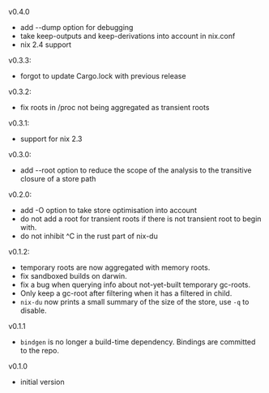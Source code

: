 v0.4.0

* add --dump option for debugging
* take keep-outputs and keep-derivations into account in nix.conf
* nix 2.4 support

v0.3.3:

* forgot to update Cargo.lock with previous release

v0.3.2:

* fix roots in /proc not being aggregated as transient roots

v0.3.1:

* support for nix 2.3

v0.3.0:

* add --root option to reduce the scope of the analysis to the transitive closure of a store path

v0.2.0:

* add -O option to take store optimisation into account
* do not add a root for transient roots if there is not transient root to begin with.
* do not inhibit ^C in the rust part of nix-du

v0.1.2:

* temporary roots are now aggregated with memory roots.
* fix sandboxed builds on darwin.
* fix a bug when querying info about not-yet-built temporary gc-roots.
* Only keep a gc-root after filtering when it has a filtered in child.
* `nix-du` now prints a small summary of the size of the store, use `-q` to disable.

v0.1.1

* `bindgen` is no longer a build-time dependency. Bindings are committed to the repo.

v0.1.0

* initial version
